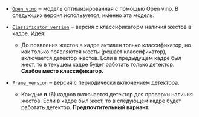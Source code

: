 - [`Open_vino`](./Open_vino) ‒ модель оптимизированная с помощью Open vino. В следующих версия используется, именно эта модель: 

- [`Classificator_version`](./Classificator_version) ‒ версия с классификаторм наличия жестов в кадре. 
Идея:
    
    * До появления жестов в кадре активен только классификатор, но как только появляются жесты (решает классификатор), включается детектор жестов. Если в предыдущем кадре был жест, то в текущем кадре будет работать только детектор.
    **Слабое место классификатор.**

- [`Frame_version`](./Frame_version) ‒ версия с периодически включением детектора.
    * Каждые **n** (6) кадров включается детектор для проверки наличия жестов. Если в кадре был жест, то в следующем кадре будет работать детектор.
    **Предпочтительный вариант.**